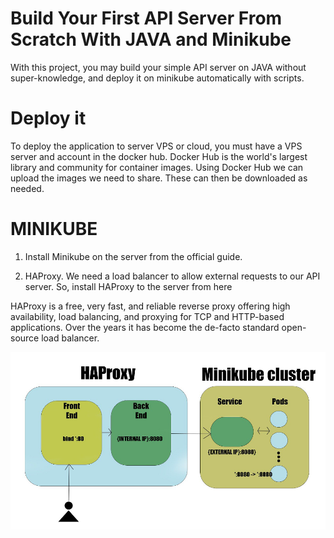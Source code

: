 # Build Your First API Server From Scratch With JAVA and Minikube

With this project, you may build your simple API server on JAVA
without super-knowledge,  and deploy it on minikube automatically with scripts.

# Deploy it

To deploy the application to server VPS or cloud, you must have
a VPS server and account in the docker hub. Docker Hub is the world's largest library and community for container images. Using Docker Hub we can upload the images we need to share. These can then be downloaded as needed.


# MINIKUBE

1) Install Minikube on the server from the official guide.

2) HAProxy. We need a load balancer to allow external requests to our API server. So, install HAProxy to the server from here

HAProxy is a free, very fast, and reliable reverse proxy offering high availability, load balancing, and proxying for TCP and HTTP-based applications. Over the years it has become the de-facto standard open-source load balancer.


![alt HAProxy diagramm](HAProxy.png)
